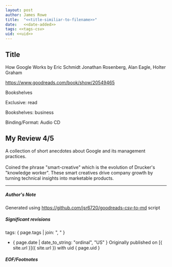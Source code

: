 ```yaml
---
layout: post
author: James Rowe
title:  "<<title-similiar-to-filename>>"
date:   <<date-added>>
tags: <<tags-csv>
uid: <<uid>>
---
```


<!-- highly dependent on how you personally use jekyll templates, and how you want this to show up -->

## Title

How Google Works by Eric Schmidt
Jonathan Rosenberg, Alan Eagle, Holter Graham 

https://www.goodreads.com/book/show/20549465

Bookshelves

Exclusive: read

Bookshelves: business

Binding/Format: Audio CD

## My Review 4/5

A collection of short anecdotes about Google and its management practices.<br/><br/>Coined the phrase "smart-creative" which is the evolution of Drucker's "knowledge worker". These smart creatives drive company growth by turning technical insights into marketable products.<br/>

---

##### Author's Note

Generated using https://github.com/jsr6720/goodreads-csv-to-md script

##### Significant revisions

tags: { page.tags | join: ", " } <!-- todo move this somewhere -->

- { page.date | date_to_string: "ordinal", "US" } Originally published on [{ site.url }]({ site.url }) with uid { page.uid }

##### EOF/Footnotes
